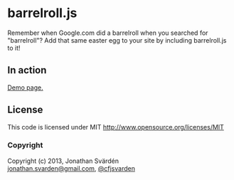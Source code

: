 # barrelroll.js

Remember when Google.com did a barrelroll when you searched for "barrelroll"? Add that same easter egg to your site by including barrelroll.js to it!

## In action

[Demo page.]()

## License

This code is licensed under MIT http://www.opensource.org/licenses/MIT

### Copyright

Copyright (c) 2013, Jonathan Svärdén  
<jonathan.svarden@gmail.com>, [@cfjsvarden](https://twitter.com/cfjsvarden)